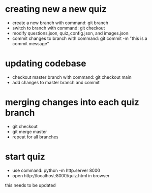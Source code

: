 # creating new a new quiz
- create a new branch with command: git branch <name>
- switch to branch with command: git checkout <name>
- modify questions.json, quiz_config.json, and images.json
- commit changes to branch with command: git commit -m "this is a commit message"

# updating codebase
- checkout master branch with command: git checkout main
- add changes to master branch and commit

# merging changes into each quiz branch
- git checkout <branch-name>
- git merge master
- repeat for all branches

# start quiz
- use command: python -m http.server 8000
- open http://localhost:8000/quiz.html in browser

this needs to be updated
